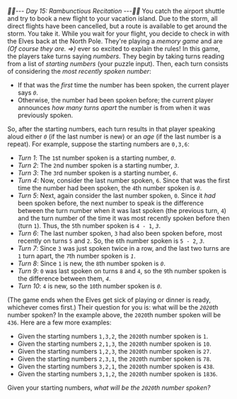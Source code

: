 *:calendar::calendar:--- Day 15: Rambunctious Recitation ---:calendar::calendar:*
You catch the airport shuttle and try to book a new flight to your vacation island. Due to the storm, all direct flights have been cancelled, but a route is available to get around the storm. You take it.
While you wait for your flight, you decide to check in with the Elves back at the North Pole. They're playing a *memory game* and are _(Of course they are. =>)_ ever so excited to explain the rules!
In this game, the players take turns saying *numbers*. They begin by taking turns reading from a list of *starting numbers* (your puzzle input). Then, each turn consists of considering the *most recently spoken number*:

- If that was the *first* time the number has been spoken, the current player says *`0`*.
- Otherwise, the number had been spoken before; the current player announces *how many turns apart* the number is from when it was previously spoken.

So, after the starting numbers, each turn results in that player speaking aloud either *`0`* (if the last number is new) or an *age* (if the last number is a repeat).
For example, suppose the starting numbers are `0,3,6`:

- *Turn 1*: The `1`st number spoken is a starting number, *`0`*.
- *Turn 2*: The `2`nd number spoken is a starting number, *`3`*.
- *Turn 3*: The `3`rd number spoken is a starting number, *`6`*.
- *Turn 4*: Now, consider the last number spoken, `6`. Since that was the first time the number had been spoken, the `4`th number spoken is *`0`*.
- *Turn 5*: Next, again consider the last number spoken, `0`. Since it *had* been spoken before, the next number to speak is the difference between the turn number when it was last spoken (the previous turn, `4`) and the turn number of the time it was most recently spoken before then (turn `1`). Thus, the `5`th number spoken is `4 - 1`, *`3`*.
- *Turn 6*: The last number spoken, `3` had also been spoken before, most recently on turns `5` and `2`. So, the `6`th number spoken is `5 - 2`, *`3`*.
- *Turn 7*: Since `3` was just spoken twice in a row, and the last two turns are `1` turn apart, the `7`th number spoken is *`1`*.
- *Turn 8*: Since `1` is new, the `8`th number spoken is *`0`*.
- *Turn 9*: `0` was last spoken on turns `8` and `4`, so the `9`th number spoken is the difference between them, *`4`*.
- *Turn 10*: `4` is new, so the `10`th number spoken is *`0`*.

(The game ends when the Elves get sick of playing or dinner is ready, whichever comes first.)
Their question for you is: what will be the *`2020`th* number spoken? In the example above, the `2020`th number spoken will be `436`.
Here are a few more examples:

- Given the starting numbers `1,3,2`, the `2020`th number spoken is `1`.
- Given the starting numbers `2,1,3`, the `2020`th number spoken is `10`.
- Given the starting numbers `1,2,3`, the `2020`th number spoken is `27`.
- Given the starting numbers `2,3,1`, the `2020`th number spoken is `78`.
- Given the starting numbers `3,2,1`, the `2020`th number spoken is `438`.
- Given the starting numbers `3,1,2`, the `2020`th number spoken is `1836`.

Given your starting numbers, *what will be the `2020`th number spoken?*
